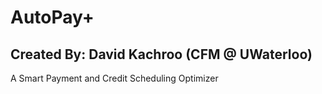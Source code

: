 # AutoPay+
## Created By: David Kachroo (CFM @ UWaterloo)

A Smart Payment and Credit Scheduling Optimizer
